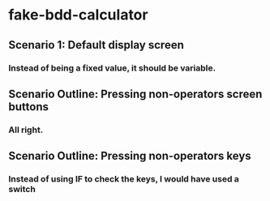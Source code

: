 # fake-bdd-calculator
## Scenario 1: Default display screen
### Instead of being a fixed value, it should be variable.

## Scenario Outline: Pressing non-operators screen buttons
### All right.

## Scenario Outline: Pressing non-operators keys
### Instead of using IF to check the keys, I would have used a switch
